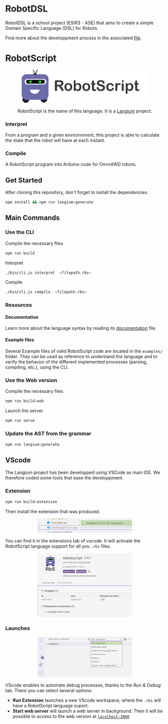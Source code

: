 # RobotDSL
RobotDSL is a school project (ESIR3 - ASE) that aims to create a simple Domain Specific Language (DSL) for Robots.

Find more about the developpment process in the associated [file](documentation/devprocess.md).

# RobotScript
<p align="center">
  <img src="./assets/logo_name.png" alt="robotscript logo" width="400">
</p>
<p align="center">
    RobotScript is the name of this language. It is a <a href="https://langium.org"> Langium</a> project. 
</p>

### Interpret
From a program and a given environnment, this project is able to calculate the state that the robot will have at each instant.

### Compile
A RobotScript program into Arduino code for Omni4WD robots.

## Get Started
After cloning this repository, don't forget to install the dependencies.
```bash
npm install && npm run langium:generate
```

## Main Commands
### Use the CLI
Compile the necessary files
```bash
npm run build
```

Interpret
```bash
./bin/cli.js interpret  <filepath.rbs> 
```

Compile
```bash
./bin/cli.js compile  <filepath.rbs> 
```

### Resources
#### Documentation
Learn more about the language syntax by reading its [documentation](documentation/rbs.md) file.

#### Example files
Several Example files of valid RobotScript code are located in the ```examples/``` folder. 
They can be used as reference to understand the language and to verify the behavior of the different implemented processes (parsing, compiling, etc.), using the CLI.


### Use the Web version

Compile the necessary files
```bash
npm run build:web
```

Launch the server
```bash
npm run serve
```


### Update the AST from the grammar 
```bash
npm run langium:generate
``` 

## VScode 
The Langium project has been developped using VSCode as main IDE. We therefore coded some tools that ease the developpment. 

### Extension
```bash
npm run build:extension
```
Then install the extension that was produced.
<p align="center">
  <img src="./assets/vscode_extension_install.png" alt="vscode extension install" width="300">
</p>

You can find it in the extensions tab of vscode. 
It will activate the RobotScript language support for all you  ```.rbs``` files. 

<p align="center">
  <img src="./assets/extension_overview.png" alt="vscode extension install" width="300">
</p>

###  Launches
<p align="center">
  <img src="./assets/vscode-extension-run.png" alt="vscode extension run" width="300">
</p>

VScode enables to automate debug processes, thanks to the *Run & Debug* tab.
There you can select several options:
- **Run Extension** launches a new VScode workspace, where the ```.rbs``` will have a RobotScript language suport.
- **Start web server** will launch a web server in background. Then it will be possible to access to the web version at [```localhost:3000```](http://localhost:3000/)
